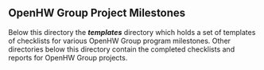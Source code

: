 ## OpenHW Group Project Milestones
Below this directory the **_templates_** directory which holds a set of templates of checklists for various OpenHW Group program milestones.
Other directories below this directory contain the completed checklists and reports for OpenHW Group projects.
